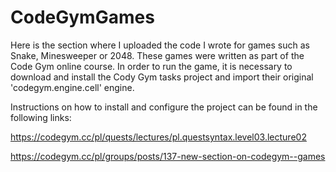 # CodeGymGames
Here is the section where I uploaded the code I wrote for games such as Snake, Minesweeper or 2048.
These games were written as part of the Code Gym online course.
In order to run the game, it is necessary to download and install the Cody Gym tasks project and import their original 'codegym.engine.cell' engine.

Instructions on how to install and configure the project can be found in the following links:

https://codegym.cc/pl/quests/lectures/pl.questsyntax.level03.lecture02

https://codegym.cc/pl/groups/posts/137-new-section-on-codegym--games
